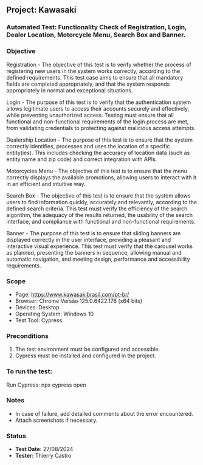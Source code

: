 ## Project: Kawasaki

### Automated Test: Functionality Check of Registration, Login, Dealer Location, Motorcycle Menu, Search Box and Banner.

### Objective
Registration - The objective of this test is to verify whether the process of registering new users in the system works correctly, according to the defined requirements. This test case aims to ensure that all mandatory fields are completed appropriately, and that the system responds appropriately in normal and exceptional situations.

Login - The purpose of this test is to verify that the authentication system allows legitimate users to access their accounts securely and effectively, while preventing unauthorized access. Testing must ensure that all functional and non-functional requirements of the login process are met, from validating credentials to protecting against malicious access attempts.

Dealership Location - The purpose of this test is to ensure that the system correctly identifies, processes and uses the location of a specific entity(ies). This includes checking the accuracy of location data (such as entity name and zip code) and correct integration with APIs. 

Motorcycles Menu - The objective of this test is to ensure that the menu correctly displays the available promotions, allowing users to interact with it in an efficient and intuitive way.

Search Box - The objective of this test is to ensure that the system allows users to find information quickly, accurately and relevantly, according to the defined search criteria. This test must verify the efficiency of the search algorithm, the adequacy of the results returned, the usability of the search interface, and compliance with functional and non-functional requirements.

Banner - The purpose of this test is to ensure that sliding banners are displayed correctly in the user interface, providing a pleasant and interactive visual experience. This test must verify that the carousel works as planned, presenting the banners in sequence, allowing manual and automatic navigation, and meeting design, performance and accessibility requirements.

### Scope
- Page: https://www.kawasakibrasil.com/pt-br/
- Browser: Chrome Versão 125.0.6422.176 (x64 bits)
- Devices: Desktop
- Operating System: Windows 10
- Test Tool: Cypress

### Preconditions
1. The test environment must be configured and accessible.
2. Cypress must be installed and configured in the project.

### To run the test:
Run Cypress: npx cypress open

### Notes
- In case of failure, add detailed comments about the error encountered.
- Attach screenshots if necessary.

### Status
- **Test Date:** 27/08/2024
- **Tester:** Thierry Castro
